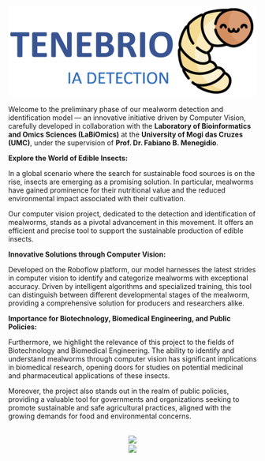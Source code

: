 <p align="center">
<img src="/misc/logo.png" alt="Tenebrio IA" class="center";"/>

</p>

Welcome to the preliminary phase of our mealworm detection and identification model — an innovative initiative driven by Computer Vision, carefully developed in collaboration with the **Laboratory of Bioinformatics and Omics Sciences (LaBiOmics)** at the **University of Mogi das Cruzes (UMC)**, under the supervision of **Prof. Dr. Fabiano B. Menegidio**.

**Explore the World of Edible Insects:**

In a global scenario where the search for sustainable food sources is on the rise, insects are emerging as a promising solution. In particular, mealworms have gained prominence for their nutritional value and the reduced environmental impact associated with their cultivation.

Our computer vision project, dedicated to the detection and identification of mealworms, stands as a pivotal advancement in this movement. It offers an efficient and precise tool to support the sustainable production of edible insects.

**Innovative Solutions through Computer Vision:**

Developed on the Roboflow platform, our model harnesses the latest strides in computer vision to identify and categorize mealworms with exceptional accuracy. Driven by intelligent algorithms and specialized training, this tool can distinguish between different developmental stages of the mealworm, providing a comprehensive solution for producers and researchers alike.

**Importance for Biotechnology, Biomedical Engineering, and Public Policies:**

Furthermore, we highlight the relevance of this project to the fields of Biotechnology and Biomedical Engineering. The ability to identify and understand mealworms through computer vision has significant implications in biomedical research, opening doors for studies on potential medicinal and pharmaceutical applications of these insects.

Moreover, the project also stands out in the realm of public policies, providing a valuable tool for governments and organizations seeking to promote sustainable and safe agricultural practices, aligned with the growing demands for food and environmental concerns.
</br></br>
<p align="center">

<a href="https://universe.roboflow.com/insectia-detect-vn18h/tenebrio-ia-detect/model/">
    <img src="https://app.roboflow.com/images/try-model-badge.svg"></img>
</a>
</br>
<a href="https://universe.roboflow.com/insectia-detect-vn18h/tenebrio-ia-detect">
    <img src="https://app.roboflow.com/images/download-dataset-badge.svg"></img>
</a>

</p>
